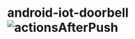# android-iot-doorbell ![actionsAfterPush](https://github.com/siarhei-luskanau/android-iot-doorbell/workflows/actionsAfterPush/badge.svg)
